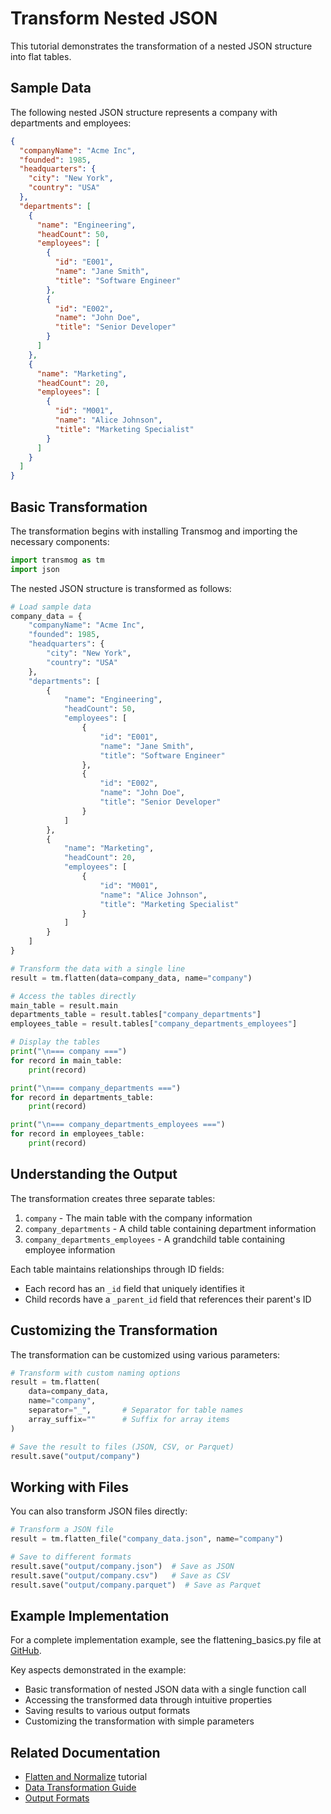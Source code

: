 # Transform Nested JSON

This tutorial demonstrates the transformation of a nested JSON structure into flat tables.

## Sample Data

The following nested JSON structure represents a company with departments and employees:

```json
{
  "companyName": "Acme Inc",
  "founded": 1985,
  "headquarters": {
    "city": "New York",
    "country": "USA"
  },
  "departments": [
    {
      "name": "Engineering",
      "headCount": 50,
      "employees": [
        {
          "id": "E001",
          "name": "Jane Smith",
          "title": "Software Engineer"
        },
        {
          "id": "E002",
          "name": "John Doe",
          "title": "Senior Developer"
        }
      ]
    },
    {
      "name": "Marketing",
      "headCount": 20,
      "employees": [
        {
          "id": "M001",
          "name": "Alice Johnson",
          "title": "Marketing Specialist"
        }
      ]
    }
  ]
}
```

## Basic Transformation

The transformation begins with installing Transmog and importing the necessary components:

```python
import transmog as tm
import json
```

The nested JSON structure is transformed as follows:

```python
# Load sample data
company_data = {
    "companyName": "Acme Inc",
    "founded": 1985,
    "headquarters": {
        "city": "New York",
        "country": "USA"
    },
    "departments": [
        {
            "name": "Engineering",
            "headCount": 50,
            "employees": [
                {
                    "id": "E001",
                    "name": "Jane Smith",
                    "title": "Software Engineer"
                },
                {
                    "id": "E002",
                    "name": "John Doe",
                    "title": "Senior Developer"
                }
            ]
        },
        {
            "name": "Marketing",
            "headCount": 20,
            "employees": [
                {
                    "id": "M001",
                    "name": "Alice Johnson",
                    "title": "Marketing Specialist"
                }
            ]
        }
    ]
}

# Transform the data with a single line
result = tm.flatten(data=company_data, name="company")

# Access the tables directly
main_table = result.main
departments_table = result.tables["company_departments"]
employees_table = result.tables["company_departments_employees"]

# Display the tables
print("\n=== company ===")
for record in main_table:
    print(record)

print("\n=== company_departments ===")
for record in departments_table:
    print(record)

print("\n=== company_departments_employees ===")
for record in employees_table:
    print(record)
```

## Understanding the Output

The transformation creates three separate tables:

1. `company` - The main table with the company information
2. `company_departments` - A child table containing department information
3. `company_departments_employees` - A grandchild table containing employee information

Each table maintains relationships through ID fields:
- Each record has an `_id` field that uniquely identifies it
- Child records have a `_parent_id` field that references their parent's ID

## Customizing the Transformation

The transformation can be customized using various parameters:

```python
# Transform with custom naming options
result = tm.flatten(
    data=company_data, 
    name="company",
    separator="_",       # Separator for table names
    array_suffix=""      # Suffix for array items
)

# Save the result to files (JSON, CSV, or Parquet)
result.save("output/company")
```

## Working with Files

You can also transform JSON files directly:

```python
# Transform a JSON file
result = tm.flatten_file("company_data.json", name="company")

# Save to different formats
result.save("output/company.json")  # Save as JSON
result.save("output/company.csv")   # Save as CSV
result.save("output/company.parquet")  # Save as Parquet
```

## Example Implementation

For a complete implementation example, see the flattening_basics.py
file at [GitHub](https://github.com/scottdraper8/transmog/blob/main/examples/data_processing/basic/flattening_basics.py).

Key aspects demonstrated in the example:

- Basic transformation of nested JSON data with a single function call
- Accessing the transformed data through intuitive properties
- Saving results to various output formats
- Customizing the transformation with simple parameters

## Related Documentation

- [Flatten and Normalize](flatten-and-normalize.md) tutorial
- [Data Transformation Guide](../../user/processing/data-transformation.md)
- [Output Formats](../../user/output/output-formats.md)
